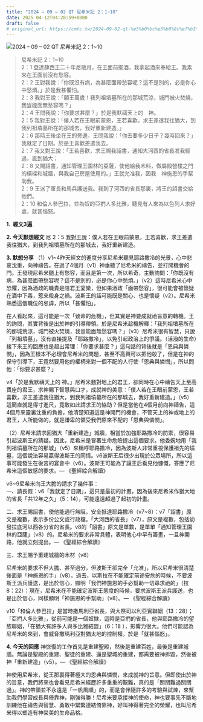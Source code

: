 ```yaml
---
title: "2024 – 09 – 02 QT 尼希米記 2：1~10"
date: 2025-04-12T04:28:59+0800
draft: false
# original_url: https://cmtc.tw/2024-09-02-qt-%e5%b0%bc%e5%b8%8c%e7%b1%b3%e8%a8%98-2%ef%bc%9a110
---
```


![2024 – 09 – 02 QT 尼希米記 2：1\~10](/images/qt.jpg  "2024 – 09 – 02 QT 尼希米記 2：1\~10")

> 尼希米記 2：1\~10  
> 2：1 亞達薛西王二十年尼散月，在王面前擺酒，我拿起酒來奉給王。我素來在王面前沒有愁容。  
> 2：2 王對我說：「你既沒有病，為甚麼面帶愁容呢？這不是別的，必是你心中愁煩。」於是我甚懼怕。  
> 2：3 我對王說：「願王萬歲！我列祖墳墓所在的那城荒涼，城門被火焚燒，我豈能面無愁容嗎？」  
> 2：4 王問我說：「你要求甚麼？」於是我默禱天上的　神。  
> 2：5 我對王說：「僕人若在王眼前蒙恩，王若喜歡，求王差遣我往猶大，到我列祖墳墓所在的那城去，我好重新建造。」  
> 2：6 那時王後坐在王的旁邊。王問我說：「你去要多少日子？幾時回來？」我就定了日期。於是王喜歡差遣我去。  
> 2：7 我又對王說：「王若喜歡，求王賜我詔書，通知大河西的省長准我經過，直到猶大；  
> 2：8 又賜詔書，通知管理王園林的亞薩，使他給我木料，做屬殿營樓之門的橫樑和城牆，與我自己房屋使用的。」王就允准我，因我　神施恩的手幫助我。  
> 2：9 王派了軍長和馬兵護送我。我到了河西的省長那裏，將王的詔書交給他們。  
> 2：10 和倫人參巴拉，並為奴的亞捫人多比雅，聽見有人來為以色列人求好處，就甚惱怒。

**1.  經文3遍**

**2. 今天默想經文**
尼 2：5 我對王說：僕人若在王眼前蒙恩，王若喜歡，求王差遣我往猶大，到我列祖墳墓所在的那城去，我好重新建造。

**3. 默想分享**
（1）v1\~4昨天經文的進度分享尼希米聽見耶路撒冷的光景，心中悲哀沈重，向神禱告。在過了4個月（v1）神垂聽了尼希米的禱告，並打開機會的門。王發現尼希米麵上有愁容，而且是第一次，所以希奇，主動詢問：「你既沒有病，為甚麼面帶愁容呢？這不是別的，必是你心中愁煩。」（v2）這時尼希米心中恐懼，因為酒政的職責是陪君王宴樂，但如果酒政「面帶愁容」，很可能會被懷疑在酒中下毒，惹來殺身之禍。波斯王的話可能既是關心、也是懷疑（v2）。尼希米熟悉這個職位的忌諱，所以「甚懼怕」。

在人看起來，這可能是一次「致命的危機」，但其實是神要成就祂旨意的轉機。王的詢問，其實背後是出於神的引導帶領。於是尼希米趁機解釋：「我列祖墳墓所在的那城荒涼，城門被火焚燒，我豈能面無愁容嗎？」（v3）尼希米很有智慧，只說「列祖墳墓」，沒有直接提及「耶路撒冷」，以免引起政治上的爭議。（活潑的生命）接下來王的回應也是超出常理：「你要求甚麼？」這句話的背後就是「恩典與憐憫」，因為王根本不必理會尼希米的問題，甚至不高興可以把他殺了，但是在神的保守引導下，王竟然要用他的權柄來對一個不配的人行使「恩典與憐憫」，所以問他：「你要求甚麼？」

v4「於是我默禱天上的 神。」尼希米麵對地上的君王，卻同時在心中禱告天上至高寶座的君王，求神賜下智慧與口才，成就神的美意：「僕人若在王眼前蒙恩，王若喜歡，求王差遣我往猶大，到我列祖墳墓所在的那城去，我好重新建造。」（v5）這簡直就是得寸進尺，竟敢如此請求王的協助？但是當他在4個月前向神禱告，這4個月來靈裏沈重的負擔，他清楚知道這是神開門的機會，不管天上的神或地上的君王，人所能做的，就是謙卑的領受我們原來不配的「恩典與憐憫」。

（2）尼希米請求回猶大「重新建造」城牆，相當於加強耶路撒冷的防禦，很容易引起波斯王的猜疑。因此，尼希米是冒著生命危險提出這個要求。他委婉地用「我列祖墳墓所在的那城」（v5）來稱呼耶路撒冷，因為波斯人非常重視保護祖先的墳墓，這個說法容易贏得波斯王的同情。v6波斯王后很少出現於公眾場所，所以這事可能發生在後宮的宴會中（v6）。波斯王可能為了讓王后看見他慷慨，答應了尼希米這個敏感的要求。— 《聖經綜合解讀》

v6\~9尼希米向王大膽的請求了幾件事：  
一、請長假：v6「我就定了日期」，這只是最初的計畫，因為後來尼希米作猶大地的省長「共12年之久」（5：14），可能遠遠超過了起初的計畫。

二、求王賜詔書，使他能通行無阻，安全抵達耶路撒冷（v7\~8）：v7「詔書」原文是複數，表示多份公文或行政檔。「大河西的省長」（v7），原文是複數，包括幼發拉底河以西各分省的省長。v8的「詔書」原文是單數，是單單「通知管理王園林的亞薩」（v8）的。尼希米的要求非常具體，表明他心中早有籌畫，一旦神開路，他就立刻提出。— 《聖經綜合解讀》

三、求王賜予重建城牆的木材（v8）

尼希米的要求不但大膽、甚至過分，但波斯王卻完全「允准」，所以尼希米很清楚後面是「神施恩的手」（v8）。過去，以斯拉在不能確定前途安危的時候，不要波斯王派兵護送，是出於信心，顯明「我們神施恩的手必幫助一切尋求祂的」（拉8：22）；現在，尼希米在不能確定波斯王態度的時候，要求波斯王派兵護送，也是出於信心，同樣顯明「神施恩的手幫助」（v8）。— 《聖經綜合解讀》

v10「和倫人參巴拉」是當時撒馬利亞省長，與大祭司以利亞實聯姻（13：28）；「亞捫人多比雅」，從前可能是一個奴隸，這時是亞捫的省長，他與耶路撒冷的望族聯姻，「在猶大有許多人與多比雅結盟」（6：18 ），影響力很大。他們可能認為尼希米的來到，會威脅撒瑪利亞對猶太地的控制權，於是「就甚惱怒」。

**4. 今天的回應**
神恢復的工作首先是重建聖殿，然後是重建百姓，最後是重建城牆。無論是聖殿的重建、聖徒的重建、還是聖城的重建，都需要被神拆毀，然後被神「重新建造」（v5）。— 《聖經綜合解讀》

神使用尼希米，從王那裏得著極大的恩典與憐憫，來成就神的旨意。但即使出於神的旨意，我們將來也會看見尼希米經歷許多重重的艱難，真的是「關關難過關關過」。神的帶領並不永遠是「一帆風順」的，而是會伴隨許多的考驗與試煉，來幫助我們學習成長與倚靠神，剛強得勝！尼希米要承接神的使命，神也要事先不斷地訓練他在禱告與智慧、勇敢中緊緊連結倚靠神，好叫神得著完全的榮耀，也叫尼希米得以塑造有神榮美的生命品格。
